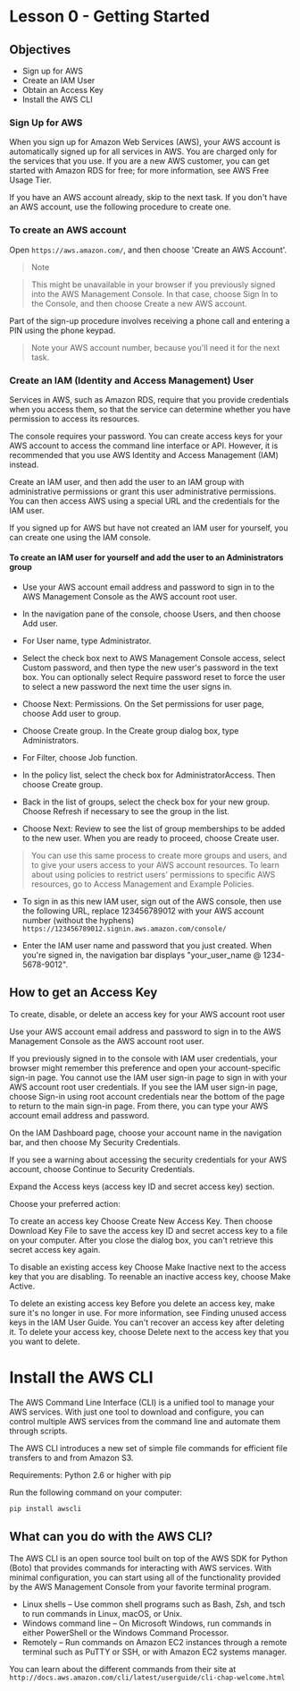 # Lesson 0 - Getting Started

## Objectives
* Sign up for AWS
* Create an IAM User
* Obtain an Access Key
* Install the AWS CLI


### Sign Up for AWS
When you sign up for Amazon Web Services (AWS), your AWS account is automatically signed up for all services in AWS. You are charged only for the services that you use. If you are a new AWS customer, you can get started with Amazon RDS for free; for more information, see AWS Free Usage Tier.

If you have an AWS account already, skip to the next task. If you don't have an AWS account, use the following procedure to create one.

### To create an AWS account

Open ```https://aws.amazon.com/```, and then choose 'Create an AWS Account'.

> Note

> This might be unavailable in your browser if you previously signed into the AWS Management Console. In that case, choose Sign In to the Console, and then choose Create a new AWS account.


Part of the sign-up procedure involves receiving a phone call and entering a PIN using the phone keypad.

> Note your AWS account number, because you'll need it for the next task.

### Create an IAM (Identity and Access Management) User

Services in AWS, such as Amazon RDS, require that you provide credentials when you access them, so that the service can determine whether you have permission to access its resources.

The console requires your password. You can create access keys for your AWS account to access the command line interface or API. However, it is recommended that you use AWS Identity and Access Management (IAM) instead.

Create an IAM user, and then add the user to an IAM group with administrative permissions or grant this user administrative permissions. You can then access AWS using a special URL and the credentials for the IAM user.

If you signed up for AWS but have not created an IAM user for yourself, you can create one using the IAM console.

#### To create an IAM user for yourself and add the user to an Administrators group

* Use your AWS account email address and password to sign in to the AWS Management Console as the AWS account root user.

* In the navigation pane of the console, choose Users, and then choose Add user.

* For User name, type Administrator.

* Select the check box next to AWS Management Console access, select Custom password, and then type the new user's password in the text box. You can optionally select Require password reset to force the user to select a new password the next time the user signs in.

* Choose Next: Permissions. On the Set permissions for user page, choose Add user to group.

* Choose Create group. In the Create group dialog box, type Administrators.

* For Filter, choose Job function.

* In the policy list, select the check box for AdministratorAccess. Then choose Create group.

* Back in the list of groups, select the check box for your new group. Choose Refresh if necessary to see the group in the list.

* Choose Next: Review to see the list of group memberships to be added to the new user. When you are ready to proceed, choose Create user.

> You can use this same process to create more groups and users, and to give your users access to your AWS account resources. To learn about using policies to restrict users' permissions to specific AWS resources, go to Access Management and Example Policies.

* To sign in as this new IAM user, sign out of the AWS console, then use the following URL, replace 123456789012 with your AWS account number (without the hyphens) ```https://123456789012.signin.aws.amazon.com/console/```

* Enter the IAM user name and password that you just created. When you're signed in, the navigation bar displays "your_user_name @ 1234-5678-9012".





## How to get an Access Key



To create, disable, or delete an access key for your AWS account root user

Use your AWS account email address and password to sign in to the AWS Management Console as the AWS account root user.

If you previously signed in to the console with IAM user credentials, your browser might remember this preference and open your account-specific sign-in page. You cannot use the IAM user sign-in page to sign in with your AWS account root user credentials. If you see the IAM user sign-in page, choose Sign-in using root account credentials near the bottom of the page to return to the main sign-in page. From there, you can type your AWS account email address and password.

On the IAM Dashboard page, choose your account name in the navigation bar, and then choose My Security Credentials.

If you see a warning about accessing the security credentials for your AWS account, choose Continue to Security Credentials.

Expand the Access keys (access key ID and secret access key) section.

Choose your preferred action:

To create an access key
Choose Create New Access Key. Then choose Download Key File to save the access key ID and secret access key to a file on your computer. After you close the dialog box, you can't retrieve this secret access key again.

To disable an existing access key
Choose Make Inactive next to the access key that you are disabling. To reenable an inactive access key, choose Make Active.

To delete an existing access key
Before you delete an access key, make sure it's no longer in use. For more information, see Finding unused access keys in the IAM User Guide. You can't recover an access key after deleting it. To delete your access key, choose Delete next to the access key that you you want to delete.


# Install the AWS CLI
The AWS Command Line Interface (CLI) is a unified tool to manage your AWS services. With just one tool to download and configure, you can control multiple AWS services from the command line and automate them through scripts.

The AWS CLI introduces a new set of simple file commands for efficient file transfers to and from Amazon S3.

Requirements: Python 2.6 or higher with pip

Run the following command on your computer:
```cmd
pip install awscli
```

## What can you do with the AWS CLI?

The AWS CLI is an open source tool built on top of the AWS SDK for Python (Boto) that provides commands for interacting with AWS services. With minimal configuration, you can start using all of the functionality provided by the AWS Management Console from your favorite terminal program.
* Linux shells – Use common shell programs such as Bash, Zsh, and tsch to run commands in Linux, macOS, or Unix.
* Windows command line – On Microsoft Windows, run commands in either PowerShell or the Windows Command Processor.
* Remotely – Run commands on Amazon EC2 instances through a remote terminal such as PuTTY or SSH, or with Amazon EC2 systems manager.

You can learn about the different commands from their site at ```http://docs.aws.amazon.com/cli/latest/userguide/cli-chap-welcome.html```
